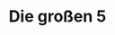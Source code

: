 ---
permalink: /fest-flauschig/rubriken/diegrossen5
layout: timestamp
title: Die großen 5
type_csv: rubriken
csv_name: timestamps_diegrossen5
parent: Rubriken
grand_parent: Fest und Flauschig
---